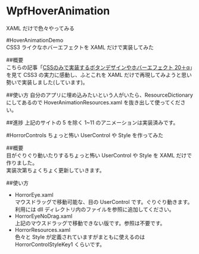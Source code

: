 WpfHoverAnimation
=================
XAML だけで色々やってみる  


#HoverAnimationDemo  
CSS3 ライクなホバーエフェクトを XAML だけで実装してみた  

##概要  
こちらの記事「[CSSのみで実装するボタンデザインやホバーエフェクト 20＋α](http://www.nxworld.net/tips/css-only-button-design-and-hover-effects.html)」を見て CSS3 の実力に感動し、ふとこれを XAML だけで再現してみようと思い勢いで実装しました(しています)。 
  
##使い方
自分のアプリに埋め込みたいという人がいたら、ResourceDictionary にしてあるので HoverAnimationResources.xaml を抜き出して使ってください。  
  
##進捗
上記のサイトの 5 を除く 1~11 のアニメーションは実装済みです。
  
  
  
#HorrorControls
ちょっと怖い UserControl や Style を作ってみた

##概要  
目がぐりぐり動いたりするちょっと怖い UserControl や Style を XAML だけで作りました。  
実装次第ちょくちょく更新していきます。  

##使い方
* HorrorEye.xaml  
マウスドラッグで移動可能な、目の UserControl です。ぐりぐり動きます。  
利用には dll ディレクトリ内のファイルを参照に追加してください。  
* HorrorEyeNoDrag.xaml  
上記のマウスドラッグで移動できない版です。参照は不要です。  
* HorrorResources.xaml  
色々と Style が定義されていますがまともに使えるのは HorrorControlStyleKey1 くらいです。  
